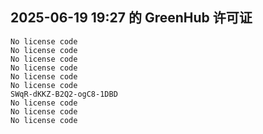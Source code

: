 ## 2025-06-19 19:27 的 GreenHub 许可证
```
No license code
No license code
No license code
No license code
No license code
No license code
SWqR-dKKZ-B2Q2-ogC8-1DBD
No license code
No license code
No license code
```
